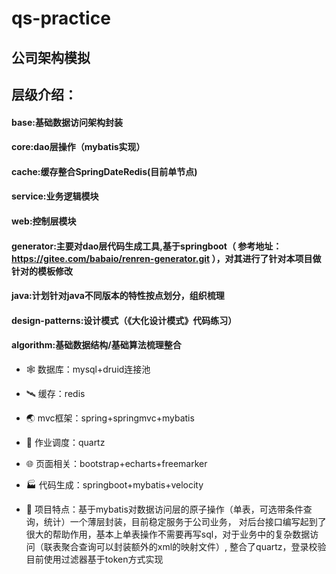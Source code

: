 # qs-practice

## 公司架构模拟
## 层级介绍：

#### base:基础数据访问架构封装

#### core:dao层操作（mybatis实现）

#### cache:缓存整合SpringDateRedis(目前单节点)

#### service:业务逻辑模块

#### web:控制层模块

#### generator:主要对dao层代码生成工具,基于springboot（ 参考地址：https://gitee.com/babaio/renren-generator.git ），对其进行了针对本项目做针对的模板修改

#### java:计划针对java不同版本的特性按点划分，组织梳理

#### design-patterns:设计模式（《大化设计模式》代码练习）

#### algorithm:基础数据结构/基础算法梳理整合


* :spider_web: 数据库：mysql+druid连接池

* :artificial_satellite: 缓存：redis

* :earth_asia: mvc框架：spring+springmvc+mybatis

* :bookmark_tabs: 作业调度：quartz

* :globe_with_meridians: 页面相关：bootstrap+echarts+freemarker

* :factory: 代码生成：springboot+mybatis+velocity

* :rofl: 项目特点：基于mybatis对数据访问层的原子操作（单表，可选带条件查询，统计）一个薄层封装，目前稳定服务于公司业务，
    对后台接口编写起到了很大的帮助作用，基本上单表操作不需要再写sql，对于业务中的复杂数据访问（联表聚合查询可以封装额外的xml的映射文件）,
    整合了quartz，登录校验目前使用过滤器基于token方式实现
